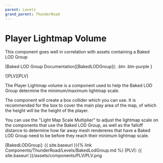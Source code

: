 ```yaml
---
parent: Levels
grand_parent: ThunderRoad
---
```

# Player Lightmap Volume

This component goes well in correlation with assets containing a Baked LOD Group

[Baked LOD Group Documentation][BakedLODGroup]{: .btn .btn-purple }

![PLV][PLV]

The Player Lightmap volume is a component used to help the Baked LOD Group determine the minimum/maximum lightmap scale. 

The component will create a box collider which you can use. It is recommended for the box to cover the main play area of the map, of which the height will be the height of the player. 

You can use the "Light Map Scale Multiplier" to adjust the lightmap scale on the components that use the Baked LOD Group, as well as the falloff distance to determine how far away mesh rendereres that have a Baked LOD Group need to be before they reach their minimum lightmap scale.  

[BakedLODGroup]: {{ site.baseurl }}{% link Components/ThunderRoad/Levels/BakedLodGroup.md %}
[PLV]: {{ site.baseurl }}/assets/components/PLV/PLV.png